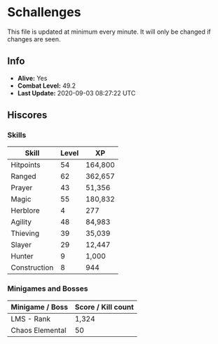 # Schallenges

This file is updated at minimum every minute. It will only be changed if changes are seen.

## Info

 - **Alive:** Yes
 - **Combat Level:** 49.2
 - **Last Update:** 2020-09-03 08:27:22 UTC

## Hiscores

### Skills

| Skill | Level | XP |
|--|--|--|
| Hitpoints | 54 | 164,800 |
| Ranged | 62 | 362,657 |
| Prayer | 43 | 51,356 |
| Magic | 55 | 180,832 |
| Herblore | 4 | 277 |
| Agility | 48 | 84,983 |
| Thieving | 39 | 35,039 |
| Slayer | 29 | 12,447 |
| Hunter | 9 | 1,000 |
| Construction | 8 | 944 |

### Minigames and Bosses

| Minigame / Boss | Score / Kill count |
|--|--|
| LMS - Rank | 1,324 |
| Chaos Elemental | 50 |

